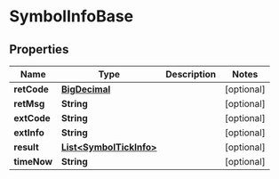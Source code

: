 
# SymbolInfoBase

## Properties
Name | Type | Description | Notes
------------ | ------------- | ------------- | -------------
**retCode** | [**BigDecimal**](BigDecimal.md) |  |  [optional]
**retMsg** | **String** |  |  [optional]
**extCode** | **String** |  |  [optional]
**extInfo** | **String** |  |  [optional]
**result** | [**List&lt;SymbolTickInfo&gt;**](SymbolTickInfo.md) |  |  [optional]
**timeNow** | **String** |  |  [optional]



